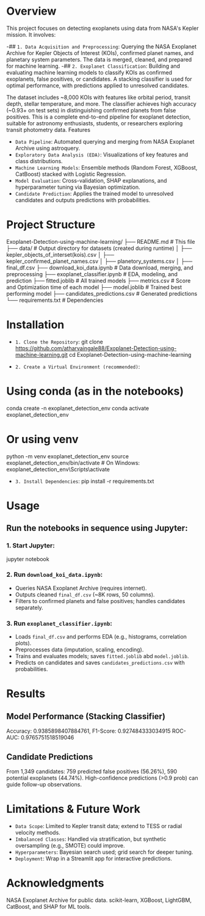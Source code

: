 # Overview
This project focuses on detecting exoplanets using data from NASA's Kepler mission. It involves:

-## `1. Data Acquisition and Preprocessing`: Querying the NASA Exoplanet Archive for Kepler Objects of Interest (KOIs), confirmed planet names, and planetary system parameters. The data is merged, cleaned, and prepared for machine learning.
-## `2. Exoplanet Classification`: Building and evaluating machine learning models to classify KOIs as confirmed exoplanets, false positives, or candidates. A stacking classifier is used for optimal performance, with predictions applied to unresolved candidates.

The dataset includes ~8,000 KOIs with features like orbital period, transit depth, stellar temperature, and more. The classifier achieves high accuracy (~0.93+ on test sets) in distinguishing confirmed planets from false positives.
This is a complete end-to-end pipeline for exoplanet detection, suitable for astronomy enthusiasts, students, or researchers exploring transit photometry data.
Features

- `Data Pipeline`: Automated querying and merging from NASA Exoplanet Archive using astroquery.
- `Exploratory Data Analysis (EDA)`: Visualizations of key features and class distributions.
- `Machine Learning Models`: Ensemble methods (Random Forest, XGBoost, CatBoost) stacked with Logistic Regression.
- `Model Evaluation`: Cross-validation, SHAP explanations, and hyperparameter tuning via Bayesian optimization.
- `Candidate Prediction`: Applies the trained model to unresolved candidates and outputs predictions with probabilities.

# Project Structure
Exoplanet-Detection-using-machine-learning/
├── README.md                 # This file
├── data/                     # Output directory for datasets (created during runtime)
│   ├── kepler_objects_of_interset(kois).csv
│   ├── kepler_confirmed_planet_names.csv
│   ├── planetory_systems.csv
│   ├── final_df.csv
├── download_koi_data.ipynb     # Data download, merging, and preprocessing
├── exoplanet_classifier.ipynb  # EDA, modeling, and prediction
├── fitted.joblib               # All trained models
├── metrics.csv                 # Score and Optimization time of each model
├── model.joblib                # Trained best performing model
├── candidates_predictions.csv  # Generated predictions
└── requirements.txt            # Dependencies

# Installation

- `1. Clone the Repository`:
git clone https://github.com/atharvaingale88/Exoplanet-Detection-using-machine-learning.git
cd Exoplanet-Detection-using-machine-learning

- `2. Create a Virtual Environment (recommended)`:
# Using conda (as in the notebooks)
conda create -n exoplanet_detection_env
conda activate exoplanet_detection_env

# Or using venv
python -m venv exoplanet_detection_env
source exoplanet_detection_env/bin/activate  # On Windows: exoplanet_detection_env\Scripts\activate

- `3. Install Dependencies`:
pip install -r requirements.txt

# Usage
## Run the notebooks in sequence using Jupyter:

### 1. Start Jupyter:
jupyter notebook

### 2. Run `download_koi_data.ipynb`:

- Queries NASA Exoplanet Archive (requires internet).
- Outputs cleaned `final_df.csv` (~8K rows, 50 columns).
- Filters to confirmed planets and false positives; handles candidates separately.


### 3. Run `exoplanet_classifier.ipynb`:

- Loads `final_df.csv` and performs EDA (e.g., histograms, correlation plots).
- Preprocesses data (imputation, scaling, encoding).
- Trains and evaluates models; saves `fitted.joblib` abd `model.joblib`.
- Predicts on candidates and saves `candidates_predictions.csv` with probabilities.

# Results

## Model Performance (Stacking Classifier)

Accuracy: 0.9385898407884761, F1-Score: 0.927484333034915 ROC-AUC: 0.9765751518519046

## Candidate Predictions

From 1,349 candidates: 759 predicted false positives (56.26%), 590 potential exoplanets (44.74%).
High-confidence predictions (>0.9 prob) can guide follow-up observations.

# Limitations & Future Work

- `Data Scope`: Limited to Kepler transit data; extend to TESS or radial velocity methods.
- `Imbalanced Classes`: Handled via stratification, but synthetic oversampling (e.g., SMOTE) could improve.
- `Hyperparameters`: Bayesian search used; grid search for deeper tuning.
- `Deployment`: Wrap in a Streamlit app for interactive predictions.

# Acknowledgments

NASA Exoplanet Archive for public data.
scikit-learn, XGBoost, LightGBM, CatBoost, and SHAP for ML tools.
